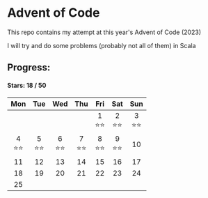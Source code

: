 # Advent of Code

This repo contains my attempt at this year's Advent of Code (2023)

I will try and do some problems (probably not all of them) in Scala

## Progress:
#### Stars: 18 / 50
|        Mon        |        Tue        |        Wed        |        Thu        |        Fri        |        Sat        |        Sun        |
|:-----------------:|:-----------------:|:-----------------:|:-----------------:|:-----------------:|:-----------------:|:-----------------:|
|                   |                   |                   |                   | 1<br>:star::star: | 2<br>:star::star: | 3<br>:star::star: |
| 4<br>:star::star: | 5<br>:star::star: | 6<br>:star::star: | 7<br>:star::star: | 8<br>:star::star: | 9<br>:star::star: |        10         |
|        11         |        12         |        13         |        14         |        15         |        16         |        17         |
|        18         |        19         |        20         |        21         |        22         |        23         |        24         |
|        25         |                   |                   |                   |                   |                   |                   |